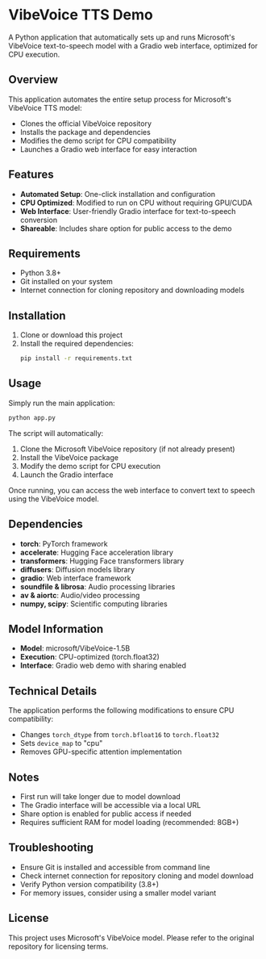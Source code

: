 # VibeVoice TTS Demo

A Python application that automatically sets up and runs Microsoft's VibeVoice text-to-speech model with a Gradio web interface, optimized for CPU execution.

## Overview

This application automates the entire setup process for Microsoft's VibeVoice TTS model:
- Clones the official VibeVoice repository
- Installs the package and dependencies
- Modifies the demo script for CPU compatibility
- Launches a Gradio web interface for easy interaction

## Features

- **Automated Setup**: One-click installation and configuration
- **CPU Optimized**: Modified to run on CPU without requiring GPU/CUDA
- **Web Interface**: User-friendly Gradio interface for text-to-speech conversion
- **Shareable**: Includes share option for public access to the demo

## Requirements

- Python 3.8+
- Git installed on your system
- Internet connection for cloning repository and downloading models

## Installation

1. Clone or download this project
2. Install the required dependencies:
   ```bash
   pip install -r requirements.txt
   ```

## Usage

Simply run the main application:

```bash
python app.py
```

The script will automatically:
1. Clone the Microsoft VibeVoice repository (if not already present)
2. Install the VibeVoice package
3. Modify the demo script for CPU execution
4. Launch the Gradio interface

Once running, you can access the web interface to convert text to speech using the VibeVoice model.

## Dependencies

- **torch**: PyTorch framework
- **accelerate**: Hugging Face acceleration library
- **transformers**: Hugging Face transformers library
- **diffusers**: Diffusion models library
- **gradio**: Web interface framework
- **soundfile & librosa**: Audio processing libraries
- **av & aiortc**: Audio/video processing
- **numpy, scipy**: Scientific computing libraries

## Model Information

- **Model**: microsoft/VibeVoice-1.5B
- **Execution**: CPU-optimized (torch.float32)
- **Interface**: Gradio web demo with sharing enabled

## Technical Details

The application performs the following modifications to ensure CPU compatibility:
- Changes `torch_dtype` from `torch.bfloat16` to `torch.float32`
- Sets `device_map` to "cpu"
- Removes GPU-specific attention implementation

## Notes

- First run will take longer due to model download
- The Gradio interface will be accessible via a local URL
- Share option is enabled for public access if needed
- Requires sufficient RAM for model loading (recommended: 8GB+)

## Troubleshooting

- Ensure Git is installed and accessible from command line
- Check internet connection for repository cloning and model download
- Verify Python version compatibility (3.8+)
- For memory issues, consider using a smaller model variant

## License

This project uses Microsoft's VibeVoice model. Please refer to the original repository for licensing terms.
